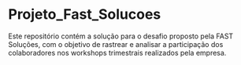 # Projeto_Fast_Solucoes
Este repositório contém a solução para o desafio proposto pela FAST Soluções, com o objetivo de rastrear e analisar a participação dos colaboradores nos workshops trimestrais realizados pela empresa.
